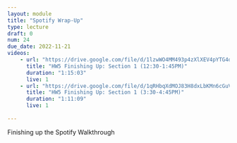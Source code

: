 ```yaml
---
layout: module
title: "Spotify Wrap-Up"
type: lecture
draft: 0
num: 24
due_date: 2022-11-21
videos:
    - url: "https://drive.google.com/file/d/1lzwWO4MM493p4zXlXEV4pYTG4dHLe2FF/view?usp=share_link"
      title: "HW5 Finishing Up: Section 1 (12:30-1:45PM)"
      duration: "1:15:03"
      live: 1
    - url: "https://drive.google.com/file/d/1qRHbqXdMOJ83H8dxLbKMn6cGuV8i-QYG/view?usp=share_link"
      title: "HW5 Finishing Up: Section 1 (3:30-4:45PM)"
      duration: "1:11:09"
      live: 1
      
---
```


Finishing up the Spotify Walkthrough